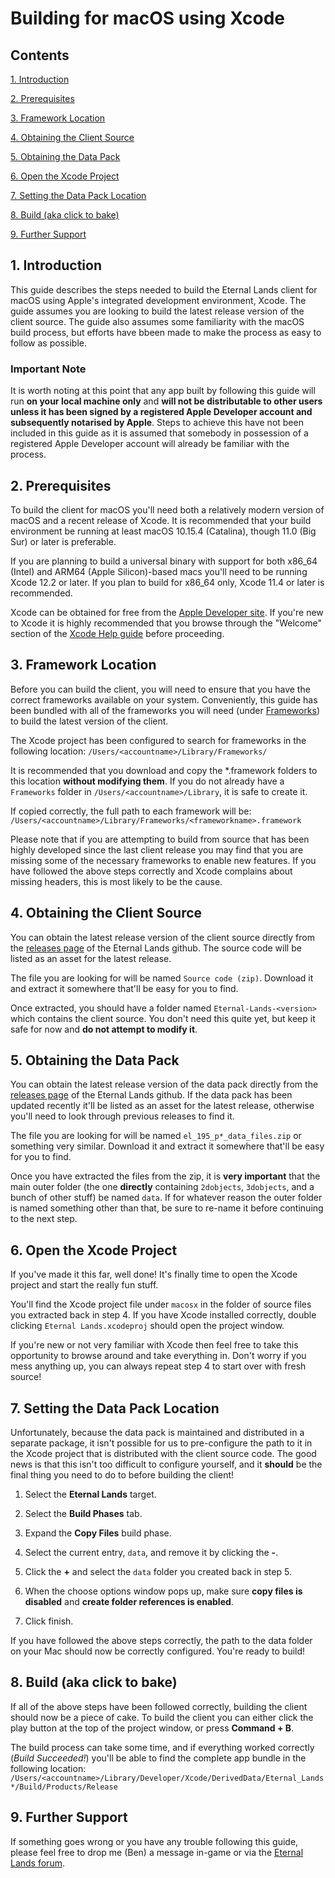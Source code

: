 # Building for macOS using Xcode

## Contents

[1. Introduction](#1-introduction)

[2. Prerequisites](#2-prerequisites)

[3. Framework Location](#3-framework-location)

[4. Obtaining the Client Source](#4-obtaining-the-client-source)

[5. Obtaining the Data Pack](#5-obtaining-the-data-pack)

[6. Open the Xcode Project](#6-open-the-xcode-project)

[7. Setting the Data Pack Location](#7-setting-the-data-pack-location)

[8. Build (aka click to bake)](#8-build-aka-click-to-bake)

[9. Further Support](#9-further-support)

## 1. Introduction

This guide describes the steps needed to build the Eternal Lands client 
for macOS using Apple's integrated development environment, Xcode. 
The guide assumes you are looking to build the latest release version of 
the client source. The guide also assumes some familiarity with the 
macOS build process, but efforts have bbeen made to make the process 
as easy to follow as possible.

### Important Note

It is worth noting at this point that any app built by following this guide 
will run **on your local machine only** and **will not be distributable 
to other users unless it has been signed by a registered Apple 
Developer account and subsequently notarised by Apple**. Steps to 
achieve this have not been included in this guide as it is assumed that 
somebody in possession of a registered Apple Developer account will 
already be familiar with the process.

## 2. Prerequisites

To build the client for macOS you'll need both a relatively modern version 
of macOS and a recent release of Xcode. It is recommended that your 
build environment be running at least macOS 10.15.4 (Catalina), though 
11.0 (Big Sur) or later is preferable.

If you are planning to build a universal binary with support for both 
x86_64 (Intel) and ARM64 (Apple Silicon)-based macs you'll need to be 
running Xcode 12.2 or later. If you plan to build for x86_64 only, Xcode 
11.4 or later is recommended.

Xcode can be obtained for free from the [Apple Developer site](https://developer.apple.com/xcode/). If you're new to Xcode it is 
highly recommended that you browse through the "Welcome" section 
of the [Xcode Help guide](https://help.apple.com/xcode/mac/current/) 
before proceeding.

## 3. Framework Location

Before you can build the client, you will need to ensure that you have 
the correct frameworks available on your system. Conveniently, this 
guide has been bundled with all of the frameworks you will need (under 
[Frameworks](Frameworks/)) to build the latest version of the client.

The Xcode project has been configured to search for frameworks in the 
following location: `/Users/<accountname>/Library/Frameworks/`

It is recommended that you download and copy the *.framework 
folders to this location **without modifying them**. If you do not already 
have a `Frameworks` folder in `/Users/<accountname>/Library`, 
it is safe to create it.

If copied correctly, the full path to each framework will be: `/Users/<accountname>/Library/Frameworks/<frameworkname>.framework`

Please note that if you are attempting to build from source that has been 
highly developed since the last client release you may find that you are 
missing some of the necessary frameworks to enable new features. If 
you have followed the above steps correctly and Xcode complains about 
missing headers, this is most likely to be the cause.

## 4. Obtaining the Client Source

You can obtain the latest release version of the client source directly from 
the [releases page](https://github.com/raduprv/Eternal-Lands/releases) 
of the Eternal Lands github. The source code will be listed as an asset 
for the latest release.

 The file you are looking for will be named `Source code (zip)`. 
 Download it and extract it somewhere that'll be easy for you to find.

Once extracted, you should have a folder named 
`Eternal-Lands-<version>` which contains the client source. You 
don't need this quite yet, but keep it safe for now and **do not attempt 
to modify it**.

## 5. Obtaining the Data Pack

You can obtain the latest release version of the data pack directly from 
the [releases page](https://github.com/raduprv/Eternal-Lands/releases) 
 of the Eternal Lands github. If the data pack has been updated recently 
 it'll be listed as an asset for the latest release, otherwise you'll need to 
 look through previous releases to find it.

 The file you are looking for will be named `el_195_p*_data_files.zip` 
 or something very similar. Download it and extract it somewhere that'll 
 be easy for you to find.

Once you have extracted the files from the zip, it is **very important** 
that the main outer folder (the one **directly** containing `2dobjects`, 
`3dobjects`, and a bunch of other stuff) be named `data`. If for whatever 
reason the outer folder is named something other than that, be sure to 
re-name it before continuing to the next step.

## 6. Open the Xcode Project

If you've made it this far, well done! It's finally time to open the Xcode 
project and start the really fun stuff.

You'll find the Xcode project file under `macosx` in the folder of source 
files you extracted back in step 4. If you have Xcode installed correctly, 
double clicking `Eternal Lands.xcodeproj` should open the project 
window.

If you're new or not very familiar with Xcode then feel free to take this 
opportunity to browse around and take everything in. Don't worry if you 
mess anything up, you can always repeat step 4 to start over with fresh 
source!

## 7. Setting the Data Pack Location

Unfortunately, because the data pack is maintained and distributed in a 
separate package, it isn't possible for us to pre-configure the path to it 
in the Xcode project that is distributed with the client source code. The 
good news is that this isn't too difficult to configure yourself, and it 
**should** be the final thing you need to do to before building the client!

1. Select the **Eternal Lands** target.

2. Select the **Build Phases** tab.

3. Expand the **Copy Files** build phase.

4. Select the current entry, `data`, and remove it by clicking the **-**.

5. Click the **+** and select the `data` folder you created back in step 5.

6. When the choose options window pops up, make sure **copy files is 
disabled** and **create folder references is enabled**.

7. Click finish.

If you have followed the above steps correctly, the path to the data folder 
on your Mac should now be correctly configured. You're ready to build!

## 8. Build (aka click to bake)

If all of the above steps have been followed correctly, building the client 
should now be a piece of cake. To build the client you can either click the 
play button at the top of the project window, or press **Command + B**.

The build process can take some time, and if everything worked correctly 
(*Build Succeeded!*) you'll be able to find the complete app bundle in the 
following location: `/Users/<accountname>/Library/Developer/Xcode/DerivedData/Eternal_Lands*/Build/Products/Release`

## 9. Further Support

If something goes wrong or you have any trouble following this guide, 
please feel free to drop me (Ben) a message in-game or via the 
[Eternal Lands forum](http://www.eternal-lands.com/forum/).
